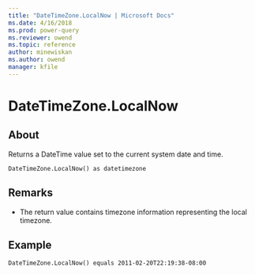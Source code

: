 ```yaml
---
title: "DateTimeZone.LocalNow | Microsoft Docs"
ms.date: 4/16/2018
ms.prod: power-query
ms.reviewer: owend
ms.topic: reference
author: minewiskan
ms.author: owend
manager: kfile
---
```

# DateTimeZone.LocalNow

  
## About  
Returns a DateTime value set to the current system date and time.  
  
```  
DateTimeZone.LocalNow() as datetimezone  
```  
  
## Remarks  
  
-   The return value contains timezone information representing the local timezone.  
  
## Example  
  
```  
DateTimeZone.LocalNow() equals 2011-02-20T22:19:38-08:00  
```  
